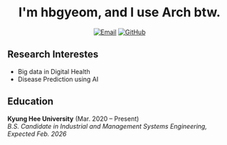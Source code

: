 <div align="center">

# I'm hbgyeom, and I use Arch btw.

[![Email](https://img.shields.io/badge/hbgyeom-D14836?style=flat&logo=gmail&logoColor=white)](mailto:hbgyeom@gmail.com)
[![GitHub](https://img.shields.io/badge/hbgyeom1-181717?style=flat&logo=github&logoColor=white)](https://github.com/hbgyeom1)

</div>

## Research Interestes
- Big data in Digital Health
- Disease Prediction using AI

## Education
**Kyung Hee University** (Mar. 2020 – Present)<br>
*B.S. Candidate in Industrial and Management Systems Engineering, Expected Feb. 2026*
